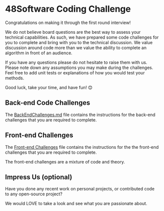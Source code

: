 # 48Software Coding Challenge
Congratulations on making it through the first round interview!

We do not believe board questions are the best way to assess your technical capabilities. As such, we have prepared some code challenges for you to complete and bring with you to the technical discussion. We value discussion around code more than we value the ability to complete an algorithm in front of an audience.

If you have any questions please do not hesitate to raise them with us. Please note down any assumptions you may make during the challenges. Feel free to add unit tests or explanations of how you would test your methods.

Good luck, take your time, and have fun! 😊

## Back-end Code Challenges
The [BackEndChallenges.md](questions/BackEndChallenges.md) file contains the instructions for the back-end challenges that you are required to complete.

## Front-end Challenges
The [Front-end Challenges](questions/FrontEndChallenges.md) file contains the instructions for the the front-end challenges that you are required to complete.

The front-end challenges are a mixture of code and theory.

## Impress Us (optional)
Have you done any recent work on personal projects, or contributed code to any open-source project?

We would LOVE to take a look and see what you are passionate about.